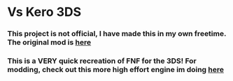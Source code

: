 # Vs Kero 3DS

### This project is not official, I have made this in my own freetime. The original mod is [here](https://twitter.com/Ghospel_ghost/status/1687643751869489153)

### This is a VERY quick recreation of FNF for the 3DS! For modding, check out this more high effort engine im doing [here](https://github.com/GuglioIsStupid/Funkin-3DS)
